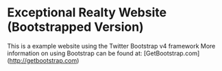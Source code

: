 # Exceptional Realty Website (Bootstrapped Version)


This is a example website using the Twitter Bootstrap v4 framework
More information on using Bootstrap can be found at:
[GetBootstrap.com] (http://getbootstrap.com)
